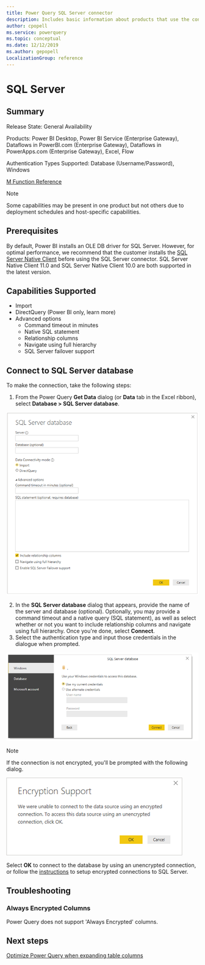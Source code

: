 ```yaml
---
title: Power Query SQL Server connector
description: Includes basic information about products that use the connector, supported authentication types, prerequisites, and connection instructions.
author: cpopell
ms.service: powerquery
ms.topic: conceptual
ms.date: 12/12/2019
ms.author: gepopell
LocalizationGroup: reference
---
```


# SQL Server
 
## Summary
 
Release State: General Availability

Products: Power BI Desktop, Power BI Service (Enterprise Gateway), Dataflows in PowerBI.com (Enterprise Gateway), Dataflows in PowerApps.com (Enterprise Gateway), Excel, Flow

Authentication Types Supported: Database (Username/Password), Windows

[M Function Reference](https://docs.microsoft.com/powerquery-m/sql-database)

>[!Note]
> Some capabilities may be present in one product but not others due to deployment schedules and host-specific capabilities.
 
## Prerequisites
By default, Power BI installs an OLE DB driver for SQL Server. However, for optimal performance, we recommend that the customer installs the [SQL Server Native Client](https://docs.microsoft.com/sql/relational-databases/native-client/applications/installing-sql-server-native-client) before using the SQL Server connector. SQL Server Native Client 11.0 and SQL Server Native Client 10.0 are both supported in the latest version.

 
## Capabilities Supported
* Import
* DirectQuery (Power BI only, learn more)
* Advanced options
    * Command timeout in minutes
    * Native SQL statement
    * Relationship columns
    * Navigate using full hierarchy
    * SQL Server failover support
    
## Connect to SQL Server database
To make the connection, take the following steps:
 
1.  From the Power Query **Get Data** dialog (or **Data** tab in the Excel ribbon), select **Database > SQL Server database**.
 
![SQL Server database connection builder in Power BI](../images/SQLServerBuilder.png)
 
2. In the **SQL Server database** dialog that appears, provide the name of the server and database (optional). Optionally, you may provide a command timeout and a native query (SQL statement), as well as select whether or not you want to include relationship columns and navigate using full hierarchy. Once you're done, select **Connect**.
3. Select the authentication type and input those credentials in the dialogue when prompted.

![SQL Server database authentication](../images/SQLServerAuth.png)

>[!Note]
> If the connection is not encrypted, you'll be prompted with the following dialog.

![SQL Server database encryption support](../images/EncryptionWarning.png)

Select **OK** to connect to the database by using an unencrypted connection, or follow the [instructions](https://docs.microsoft.com/sql/database-engine/configure-windows/enable-encrypted-connections-to-the-database-engine) to setup encrypted connections to SQL Server.

## Troubleshooting

### Always Encrypted Columns

Power Query does not support 'Always Encrypted' columns.

## Next steps

[Optimize Power Query when expanding table columns](../optimize-expanding-table-columns.md)

